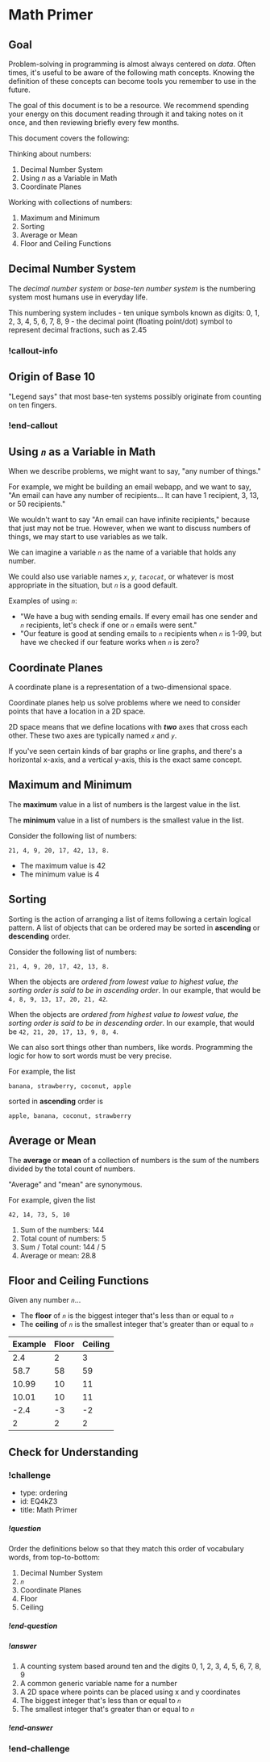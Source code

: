 # Math Primer

## Goal

Problem-solving in programming is almost always centered on _data_. Often times, it's useful to be aware of the following math concepts. Knowing the definition of these concepts can become tools you remember to use in the future.

The goal of this document is to be a resource. We recommend spending your energy on this document reading through it and taking notes on it once, and then reviewing briefly every few months.

This document covers the following:

Thinking about numbers:

1. Decimal Number System
1. Using _n_ as a Variable in Math
1. Coordinate Planes

Working with collections of numbers:

1. Maximum and Minimum
1. Sorting
1. Average or Mean
1. Floor and Ceiling Functions

## Decimal Number System

The _decimal number system_ or _base-ten number system_ is the numbering system most humans use in everyday life.

This numbering system includes - ten unique symbols known as digits: 0, 1, 2, 3, 4, 5, 6, 7, 8, 9 - the decimal point (floating point/dot) symbol to represent decimal fractions, such as 2.45

### !callout-info

## Origin of Base 10

"Legend says" that most base-ten systems possibly originate from counting on ten fingers.

### !end-callout

## Using _`n`_ as a Variable in Math

When we describe problems, we might want to say, "any number of things."

For example, we might be building an email webapp, and we want to say, "An email can have any number of recipients... It can have 1 recipient, 3, 13, or 50 recipients."

We wouldn't want to say "An email can have infinite recipients," because that just may not be true. However, when we want to discuss numbers of things, we may start to use variables as we talk.

We can imagine a variable _`n`_ as the name of a variable that holds any number.

We could also use variable names _`x`_, _`y`_, _`tacocat`_, or whatever is most appropriate in the situation, but _`n`_ is a good default.

Examples of using _`n`_:

- "We have a bug with sending emails. If every email has one sender and _`n`_ recipients, let's check if one or _`n`_ emails were sent."
- "Our feature is good at sending emails to _`n`_ recipients when _`n`_ is 1-99, but have we checked if our feature works when _`n`_ is zero?

## Coordinate Planes

A coordinate plane is a representation of a two-dimensional space.

Coordinate planes help us solve problems where we need to consider points that have a location in a 2D space.

2D space means that we define locations with _**two**_ axes that cross each other. These two axes are typically named _`x`_ and _`y`_.

If you've seen certain kinds of bar graphs or line graphs, and there's a horizontal x-axis, and a vertical y-axis, this is the exact same concept.

## Maximum and Minimum

The **maximum** value in a list of numbers is the largest value in the list.

The **minimum** value in a list of numbers is the smallest value in the list.

Consider the following list of numbers:

```
21, 4, 9, 20, 17, 42, 13, 8.
```

- The maximum value is 42
- The minimum value is 4

## Sorting

Sorting is the action of arranging a list of items following a certain logical pattern. A list of objects that can be ordered may be sorted in **ascending** or **descending** order.

Consider the following list of numbers:

```
21, 4, 9, 20, 17, 42, 13, 8.
```

When the objects are _ordered from lowest value to highest value, the sorting order is said to be in ascending order_. In our example, that would be `4, 8, 9, 13, 17, 20, 21, 42`.

When the objects are _ordered from highest value to lowest value, the sorting order is said to be in descending order_. In our example, that would be `42, 21, 20, 17, 13, 9, 8, 4`.

We can also sort things other than numbers, like words. Programming the logic for how to sort words must be very precise.

For example, the list

```
banana, strawberry, coconut, apple
```

sorted in **ascending** order is

```
apple, banana, coconut, strawberry
```

## Average or Mean

The **average** or **mean** of a collection of numbers is the sum of the numbers divided by the total count of numbers.

"Average" and "mean" are synonymous.

For example, given the list

```
42, 14, 73, 5, 10
```

1. Sum of the numbers: 144
1. Total count of numbers: 5
1. Sum / Total count: 144 / 5
1. Average or mean: 28.8

## Floor and Ceiling Functions

Given any number _`n`_...

- The **floor** of _`n`_ is the biggest integer that's less than or equal to _`n`_
- The **ceiling** of _`n`_ is the smallest integer that's greater than or equal to _`n`_

| Example | Floor | Ceiling |
| ------- | ----- | ------- |
| 2.4     | 2     | 3       |
| 58.7    | 58    | 59      |
| 10.99   | 10    | 11      |
| 10.01   | 10    | 11      |
| -2.4    | -3    | -2      |
| 2       | 2     | 2       |

## Check for Understanding

<!-- Question 1 -->
<!-- prettier-ignore-start -->
### !challenge
* type: ordering
* id: EQ4kZ3
* title: Math Primer
##### !question

Order the definitions below so that they match this order of vocabulary words, from top-to-bottom:

1. Decimal Number System
1. _`n`_
1. Coordinate Planes
1. Floor
1. Ceiling

##### !end-question
##### !answer

1. A counting system based around ten and the digits 0, 1, 2, 3, 4, 5, 6, 7, 8, 9
1. A common generic variable name for a number
1. A 2D space where points can be placed using x and y coordinates
1. The biggest integer that's less than or equal to _`n`_
1. The smallest integer that's greater than or equal to _`n`_

##### !end-answer
### !end-challenge
<!-- prettier-ignore-end -->